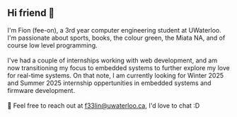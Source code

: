 ## Hi friend 👋

I'm Fion (fee-on), a 3rd year computer engineering student at UWaterloo. I'm passionate about sports, books, the colour green, the Miata NA, and of course low level programming. 
<br>
<br>
I've had a couple of internships working with web development, and am now transitioning my focus to embedded systems to further explore my love for real-time systems. On that note, I am currently looking for Winter 2025 and Summer 2025 internship oppertunities in embedded systems and firmware development.
<br>
<br>
🌱 Feel free to reach out at [f33lin@uwaterloo.ca](mailto:f33lin@uwaterloo.ca), I'd love to chat :D


<!--
**Fionon/Fionon** is a ✨ _special_ ✨ repository because its `README.md` (this file) appears on your GitHub profile.

Here are some ideas to get you started:

- 🔭 I’m currently working on ...
- 🌱 I’m currently learning ...
- 👯 I’m looking to collaborate on ...
- 🤔 I’m looking for help with ...
- 💬 Ask me about ...
- 📫 How to reach me: ...
- 😄 Pronouns: ...
- ⚡ Fun fact: ...
-->
